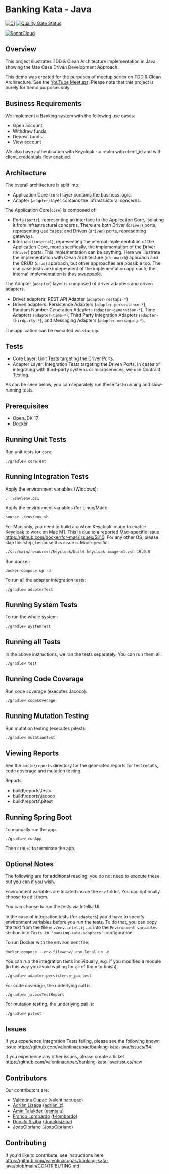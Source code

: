 # Banking Kata - Java

[![CI](https://github.com/valentinacupac/banking-kata-java/actions/workflows/ci.yaml/badge.svg)](https://github.com/valentinacupac/banking-kata-java/actions/workflows/ci.yaml)
[![Quality Gate Status](https://sonarcloud.io/api/project_badges/measure?project=JoaoCipriano_banking-kata-java&metric=alert_status)](https://sonarcloud.io/summary/new_code?id=JoaoCipriano_banking-kata-java)

[![SonarCloud](https://sonarcloud.io/images/project_badges/sonarcloud-white.svg)](https://sonarcloud.io/summary/new_code?id=JoaoCipriano_banking-kata-java)

## Overview

This project illustrates TDD & Clean Architecture implementation in Java, showing the Use Case Driven Development
Approach.

This demo was created for the purposes of meetup series on TDD & Clean Architecture. See the [YouTube Meetups](https://journal.optivem.com/p/foundations-of-tdd-and-clean-architecture). Please note that this project is purely for demo purposes only.

## Business Requirements

We implement a Banking system with the following use cases:

- Open account
- Withdraw funds
- Deposit funds
- View account

We also have authentication with Keycloak - a realm with client_id and with client_credentials flow enabled.

## Architecture

The overall architecture is split into: 
- Application Core (`core`) layer contains the business logic. 
- Adapter (`adapter`) layer contains the infrastructural concerns.

The Application Core(`core`) is composed of: 
- Ports (`ports`), representing an interface to the Application Core, isolating it from infrastructural concerns. There are both Driver (`driver`) ports, representing use cases; and Driven (`driven`) ports, representing gateways.
- Internals (`internal`), representing the internal implementation of the Application Core, more specifically, the implementation of the Driver (`driver`) ports. This implementation can be anything. Here we illustrate the implementation with Clean Architecture (`cleanarch`) approach and the CRUD (`crud`) approach, but other approaches are possible too. The use case tests are independent of the implementation approach; the internal implementation is thus swappable.

The Adapter (`adapter`) layer is composed of driver adapters and driven adapters.
- Driver adapters: REST API Adapter (`adapter-restapi-*`)
- Driven adapters: Persistence Adapters (`adapter-persistence-*`), Random Number Generation Adapters (`adapter-generation-*`), Time Adapters (`adapter-time-*`), Third Party Integration Adapters (`adapter-thirdparty-*`), and Messaging Adapters (`adapter-messaging-*`).

The application can be executed via `startup`.

## Tests

- Core Layer: Unit Tests targeting the Driver Ports.
- Adapter Layer: Integration Tests targeting the Driven Ports. In cases of integrating with third-party systems or microservices, we use Contract Testing.

As can be seen below, you can separately run these fast-running and slow-running tests.

## Prerequisites

- OpenJDK 17
- Docker

## Running Unit Tests

Run unit tests for `core`:

```
./gradlew coreTest
```

## Running Integration Tests

Apply the environment variables (Windows):

```shell
. .\env\env.ps1
```

Apply the environment variables (for Linux/Mac):

```shell
source ./env/env.sh
```

For Mac only, you need to build a custom Keycloak image to enable Keycloak to work on Mac M1.
This is due to a reported Mac-specific issue https://github.com/docker/for-mac/issues/5310.
For any other OS, please skip this step, because this issue is Mac-specific:

```shell
./src/main/resources/keycloak/build-keycloak-image-m1.zsh 16.0.0
```

Run docker:

```shell
docker-compose up -d
```

To run all the adapter integration tests:

```shell
./gradlew adapterTest
```

<!--- TODO: VC: System tests -->

## Running System Tests

To run the whole system:

```shell
./gradlew systemTest
```

## Running all Tests

In the above instructions, we ran the tests separately.
You can run them all:

```shell
./gradlew test
```

## Running Code Coverage 

Run code coverage (executes Jacoco):

```shell
./gradlew codeCoverage
```

## Running Mutation Testing

Run mutation testing (executes pitest):

```shell
./gradlew mutationTest
```

<!--- TODO: Add pitest report aggregation after issue is resolved 
See issue #80 Pitest report aggregation not working --->

## Viewing Reports

See the `build\reports` directory for the generated reports for test results, code coverage and mutation testing.

Reports:

- build\reports\tests
- build\reports\jacoco
- build\reports\pitest

## Running Spring Boot

To manually run the app.

```shell
./gradlew runApp
```

Then `CTRL+C` to terminate the app.

<!--- TODO: VC: Building also the entire app, maybe running with fakes? --->

## Optional Notes

The following are for additional reading, you do not need to execute these, but you can if you wish.

Environment variables are located inside the `env` folder. You can optionally choose to edit them.

You can choose to run the tests via IntelliJ UI. 

In the case of integration tests (for `adapters`) you'd have to specify environment variables before you run the tests.
To do that, you can copy the text from the file `env/env.intellij.ui` into the `Environment variables` section into `Tests in 'banking-kata.adapters'` configuration.

To run Docker with the environment file:

```shell
docker-compose --env-file=env/.env.local up -d
```

You can run the integration tests individually, e.g. if you modified a module (in this way you avoid waiting for all of them to finish):

```shell
./gradlew adapter-persistence-jpa:test
```

For code coverage, the underlying call is:

```shell
./gradlew jacocoTestReport
```

For mutation testing, the underlying call is:

```shell
./gradlew pitest
```

## Issues

If you experience Integration Tests failing, please see the following known issue https://github.com/valentinacupac/banking-kata-java/issues/64.

If you experience any other issues, please create a ticket https://github.com/valentinacupac/banking-kata-java/issues/new

## Contributors

Our contributors are:
- [Valentina Cupać](https://www.linkedin.com/in/valentinacupac/) ([valentinacupac](https://github.com/valentinacupac))
- [Adrián Lizaga](https://www.linkedin.com/in/adrian-lizaga/) ([adrianliz](https://github.com/adrianliz))
- [Amin Talukder](https://www.linkedin.com/in/amin-talukder/) ([eamtalu](https://github.com/eamtalu))
- [Franco Lombardo](https://www.linkedin.com/in/francolombardo/) ([f-lombardo](https://github.com/f-lombardo))
- [Donald Siziba](https://www.linkedin.com/in/donald-siziba-35603322/) ([donaldsiziba](https://github.com/donaldsiziba))
- [JoaoCipriano](https://www.linkedin.com/in/joao-lucas-cipriano/) ([JoaoCipriano](https://github.com/JoaoCipriano))

## Contributing

If you'd like to contribute, see instructions here https://github.com/valentinacupac/banking-kata-java/blob/main/CONTRIBUTING.md

